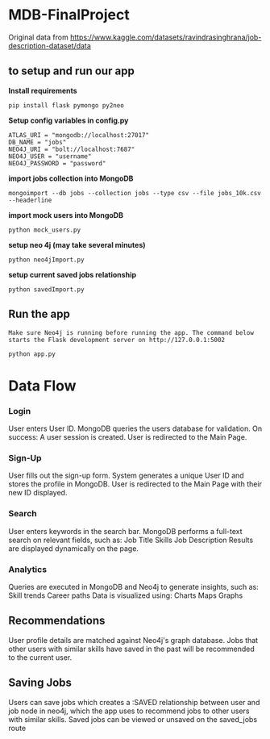 # MDB-FinalProject

Original data from https://www.kaggle.com/datasets/ravindrasinghrana/job-description-dataset/data

## to setup and run our app
**Install requirements**
```
pip install flask pymongo py2neo
```

**Setup config variables in config.py**
```
ATLAS_URI = "mongodb://localhost:27017"
DB_NAME = "jobs"
NEO4J_URI = "bolt://localhost:7687"
NEO4J_USER = "username"
NEO4J_PASSWORD = "password"
```
**import jobs collection into MongoDB**
```
mongoimport --db jobs --collection jobs --type csv --file jobs_10k.csv --headerline
```
**import mock users into MongoDB**
```
python mock_users.py
```
**setup neo 4j (may take several minutes)**
```
python neo4jImport.py
```
**setup current saved jobs relationship**
```
python savedImport.py
```

## Run the app
`Make sure Neo4j is running before running the app. The command below starts the Flask development server on http://127.0.0.1:5002`
```
python app.py
```

# Data Flow
### Login
User enters User ID.
MongoDB queries the users database for validation.
On success:
A user session is created.
User is redirected to the Main Page.
### Sign-Up
User fills out the sign-up form.
System generates a unique User ID and stores the profile in MongoDB.
User is redirected to the Main Page with their new ID displayed.

### Search
User enters keywords in the search bar.
MongoDB performs a full-text search on relevant fields, such as:
Job Title
Skills
Job Description
Results are displayed dynamically on the page.

### Analytics
Queries are executed in MongoDB and Neo4j to generate insights, such as:
Skill trends
Career paths
Data is visualized using:
Charts
Maps
Graphs

## Recommendations
User profile details are matched against Neo4j's graph database.
Jobs that other users with similar skills have saved in the past will be recommended to the current user. 

## Saving Jobs
Users can save jobs which creates a :SAVED relationship between user and job node in neo4j, which the app uses to recommend jobs to other users with similar skills. Saved jobs can be viewed or unsaved on the saved_jobs route
